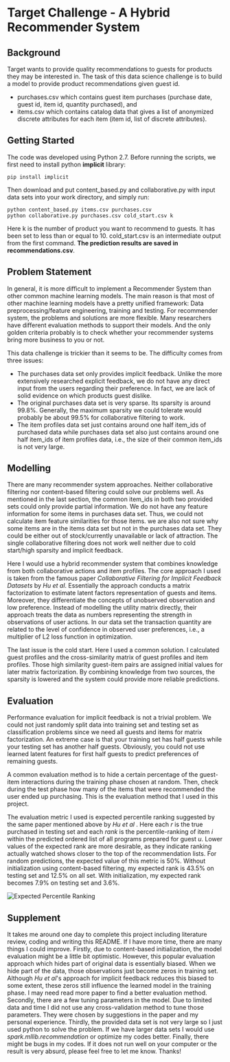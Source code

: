 # Target Challenge - A Hybrid Recommender System 


## Background
Target wants to provide quality recommendations to guests for products they may be interested in. The task of this data science challenge is to build a model to provide product recommendations given guest id. 
- purchases.csv which contains guest item purchases (purchase date, guest id, item id, quantity purchased), and
- items.csv which contains catalog data that gives a list of anonymized discrete attributes for each item (item id, list of discrete attributes).

## Getting Started
The code was developed using Python 2.7. Before running the scripts, we first need to install python **implicit** library:
```
pip install implicit
```
Then download and put content_based.py and collaborative.py with input data sets into your work directory, and simply run:
```
python content_based.py items.csv purchases.csv
python collaborative.py purchases.csv cold_start.csv k
```
Here k is the number of product you want to recommend to guests. It has been set to less than or equal to 10. cold_start.csv 
is an intermediate output from the first command. **The prediction results are saved in recommendations.csv**.

## Problem Statement
In general, it is more difficult to implement a Recommender System than other common machine learning models. The main reason is that most of other machine learning models have a pretty unified framework: Data preprocessing/feature engineering, training and testing. For recommender system, the problems and solutions are more flexible. Many researchers have different evaluation methods to support their models. And the only golden criteria probably is to check whether your recommender systems bring more business to you or not.

This data challenge is trickier than it seems to be. The difficulty comes from three issues:
- The purchases data set only provides implicit feedback. Unlike the more extensively researched explicit feedback, we do not have any
direct input from the users regarding their preference. In fact, we are lack of solid evidence on which products guest dislike.
- The original purchases data set is very sparse. Its sparsity is around 99.8%. Generally, the maximum sparsity we could tolerate would probably be about 99.5% for collaborative filtering to work.
- The item profiles data set just contains around one half item_ids of purchased data while purchases data set also just contains around one half item_ids of item profiles data, i.e., the size of their common item_ids is not very large.

## Modelling
There are many recommender system approaches. Neither collaborative filtering nor content-based filtering could solve our problems well. As mentioned in the last section, the common item_ids in both two provided sets could only provide partial information. We do not have any feature information for some items in purchases data set. Thus, we could not calculate item feature similarities for those items. we are also not sure why some items are in the items data set but not in the purchases data set. They could be either out of stock/currently unavailable or lack of attraction. The single collaborative filtering does not work well neither due to cold start/high sparsity and implicit feedback.

Here I would use a hybrid recommender system that combines knowledge from both collaborative actions and item profiles.  The core approach I used is taken from the famous paper *Collaborative Filtering for Implicit Feedback Datasets* by *Hu et al*. Essentially the approach conducts a matrix factorization to estimate latent factors representation of guests and items. Moreover, they differentiate the concepts of unobserved observation and low preference. Instead of modelling the utility matrix directly, their approach treats the data as numbers representing the strength in observations of user actions. In our data set the transaction quantity are related to the level of confidence in observed user preferences, i.e., a multiplier of L2 loss function in optimization. 

The last issue is the cold start. Here I used a common solution. I calculated guest profiles and the cross-similarity matrix of guest profiles and item profiles. Those high similarity guest-item pairs are assigned initial values for later matrix factorization. By combining knowledge from two sources, the sparsity is lowered and the system could provide more reliable predictions.

## Evaluation
Performance evaluation for implicit feedback is not a trivial problem. We could not just randomly split data into training set and testing set as classification problems since we need all guests and items for matrix factorization. An extreme case is that your training set has half guests while your testing set has another half guests. Obviously, you could not use learned latent features for first half guests to predict preferences of remaining guests. 

A common evaluation method is to hide a certain percentage of the guest-item interactions during the training phase chosen at random. Then, check during the test phase how many of the items that were recommended the user ended up purchasing. This is the evaluation method that I used in this project.

The evaluation metric I used is expected percentile ranking suggested by the same paper mentioned above by *Hu et al* . Here each *r* is the true purchased in testing set and each *rank* is the percentile-ranking of item *i* within the predicted ordered list of all programs prepared for guest *u*. Lower values of the expected rank are more desirable, as they indicate ranking actually watched shows closer to the top of the recommendation lists. For random predictions, the expected value of this metric is 50%. Without initialization using content-based filtering, my expected rank is 43.5% on testing set and 12.5% on all set. With initialization, my expected rank becomes 7.9% on testing set and 3.6%.

![Expected Percentile Ranking](https://github.com/zhz46/target_challenge/blob/master/rank.png)

## Supplement
It takes me around one day to complete this project including literature review, coding and writing this README. If I have more time, there are many things I could improve. Firstly, due to content-based initialization, the model evaluation might be a little bit optimistic. However, this popular evaluation approach which hides part of original data is essentially biased. When we hide part of the data, those observations just become zeros in training set. Although *Hu et al*'s approach for implicit feedback reduces this biased to some extent, these zeros still influence the learned model in the training phase. I may need read more paper to find a better evaluation method. Secondly, there are a few tuning parameters in the model. Due to limited data and time I did not use any cross-validation method to tune those parameters. They were chosen by suggestions in the paper and my personal experience. Thirdly, the provided data set is not very large so I just used python to solve the problem. If we have larger data sets I would use *spark.mllib.recommendation* or optimize my codes better. Finally, there might be bugs in my codes. If it does not run well on your computer or the result is very absurd, please feel free to let me know. Thanks!
